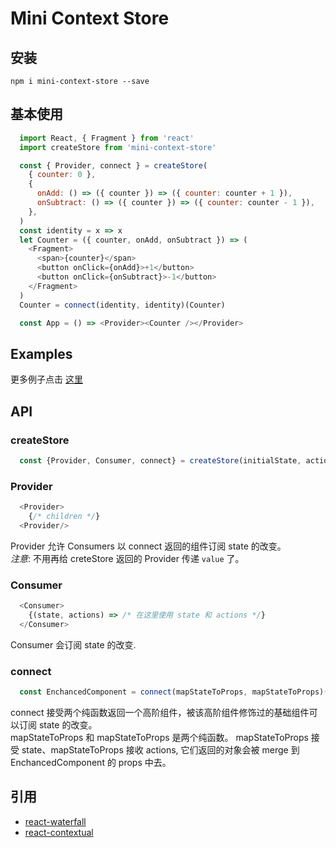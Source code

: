# Mini Context Store

## 安装
`npm i mini-context-store --save`

## 基本使用
```js
  import React, { Fragment } from 'react'
  import createStore from 'mini-context-store'

  const { Provider, connect } = createStore(
    { counter: 0 },
    {
      onAdd: () => ({ counter }) => ({ counter: counter + 1 }),
      onSubtract: () => ({ counter }) => ({ counter: counter - 1 }),
    },
  )
  const identity = x => x
  let Counter = ({ counter, onAdd, onSubtract }) => (
    <Fragment>
      <span>{counter}</span>
      <button onClick={onAdd}>+1</button>
      <button onClick={onSubtract}>-1</button>
    </Fragment>
  )
  Counter = connect(identity, identity)(Counter)

  const App = () => <Provider><Counter /></Provider>
```

## Examples
  更多例子点击 [这里](https://github.com/beizhedenglong/mini-context-store/tree/master/examples)
## API
### createStore
```js
  const {Provider, Consumer, connect} = createStore(initialState, actions)
```
### Provider
```js
  <Provider>
    {/* children */}
  <Provider/>
```
Provider 允许 Consumers 以 connect 返回的组件订阅 state 的改变。 <br />
*注意*: 不用再给 creteStore 返回的 Provider 传递 `value` 了。

### Consumer
```js
  <Consumer>
    {(state, actions) => /* 在这里使用 state 和 actions */}
  </Consumer>
```
Consumer 会订阅 state 的改变. 

### connect
```js
  const EnchancedComponent = connect(mapStateToProps, mapStateToProps)(BaseComponent)
```
connect 接受两个纯函数返回一个高阶组件，被该高阶组件修饰过的基础组件可以订阅 state 的改变。 <br />
mapStateToProps 和 mapStateToProps 是两个纯函数。 mapStateToProps 接受 state、mapStateToProps 接收 actions, 它们返回的对象会被 merge 到 EnchancedComponent 的 props 中去。


## 引用
- [react-waterfall](https://github.com/didierfranc/react-waterfall)
- [react-contextual](https://github.com/drcmda/react-contextual)
